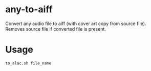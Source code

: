 # any-to-aiff
Convert any audio file to aiff (with cover art copy from source file). Removes
source file if converted file is present.

# Usage
```
to_alac.sh file_name
```
